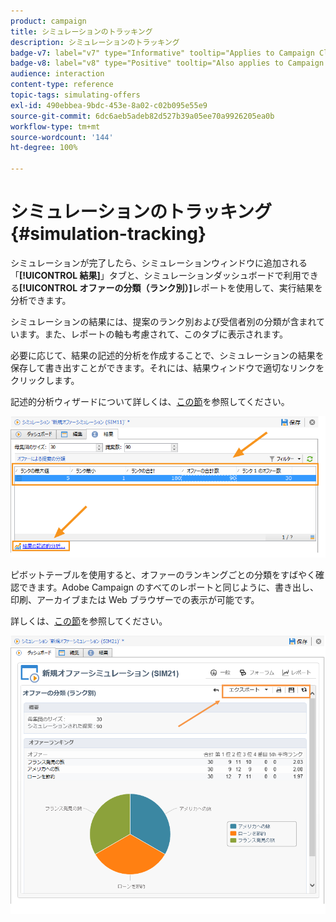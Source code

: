 ```yaml
---
product: campaign
title: シミュレーションのトラッキング
description: シミュレーションのトラッキング
badge-v7: label="v7" type="Informative" tooltip="Applies to Campaign Classic v7"
badge-v8: label="v8" type="Positive" tooltip="Also applies to Campaign v8"
audience: interaction
content-type: reference
topic-tags: simulating-offers
exl-id: 490ebbea-9bdc-453e-8a02-c02b095e55e9
source-git-commit: 6dc6aeb5adeb82d527b39a05ee70a9926205ea0b
workflow-type: tm+mt
source-wordcount: '144'
ht-degree: 100%

---
```


# シミュレーションのトラッキング{#simulation-tracking}



シミュレーションが完了したら、シミュレーションウィンドウに追加される「**[!UICONTROL 結果]**」タブと、シミュレーションダッシュボードで利用できる&#x200B;**[!UICONTROL オファーの分類（ランク別）]**&#x200B;レポートを使用して、実行結果を分析できます。

シミュレーションの結果には、提案のランク別および受信者別の分類が含まれています。また、レポートの軸も考慮されて、このタブに表示されます。

必要に応じて、結果の記述的分析を作成することで、シミュレーションの結果を保存して書き出すことができます。それには、結果ウィンドウで適切なリンクをクリックします。

記述的分析ウィザードについて詳しくは、[この節](../../reporting/using/about-descriptive-analysis.md)を参照してください。

![](assets/offer_simulation_012.png)

ピボットテーブルを使用すると、オファーのランキングごとの分類をすばやく確認できます。Adobe Campaign のすべてのレポートと同じように、書き出し、印刷、アーカイブまたは Web ブラウザーでの表示が可能です。

詳しくは、[この節](../../reporting/using/actions-on-reports.md)を参照してください。

![](assets/offer_simulation_013.png)

